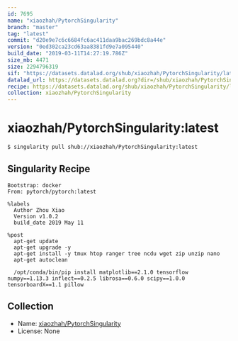 ```yaml
---
id: 7695
name: "xiaozhah/PytorchSingularity"
branch: "master"
tag: "latest"
commit: "d20e9e7c6c6684fc6ac411daa9bac269bdc8a44e"
version: "0ed302ca23cd63aa8381fd9e7a095440"
build_date: "2019-03-11T14:27:19.786Z"
size_mb: 4471
size: 2294796319
sif: "https://datasets.datalad.org/shub/xiaozhah/PytorchSingularity/latest/2019-03-11-d20e9e7c-0ed302ca/0ed302ca23cd63aa8381fd9e7a095440.simg"
datalad_url: https://datasets.datalad.org?dir=/shub/xiaozhah/PytorchSingularity/latest/2019-03-11-d20e9e7c-0ed302ca/
recipe: https://datasets.datalad.org/shub/xiaozhah/PytorchSingularity/latest/2019-03-11-d20e9e7c-0ed302ca/Singularity
collection: xiaozhah/PytorchSingularity
---
```


# xiaozhah/PytorchSingularity:latest

```bash
$ singularity pull shub://xiaozhah/PytorchSingularity:latest
```

## Singularity Recipe

```singularity
Bootstrap: docker
From: pytorch/pytorch:latest
 
%labels
  Author Zhou Xiao
  Version v1.0.2
  build_date 2019 May 11

%post
  apt-get update
  apt-get upgrade -y
  apt-get install -y tmux htop ranger tree ncdu wget zip unzip nano
  apt-get autoclean
  
  /opt/conda/bin/pip install matplotlib==2.1.0 tensorflow numpy==1.13.3 inflect==0.2.5 librosa==0.6.0 scipy==1.0.0 tensorboardX==1.1 pillow
```

## Collection

 - Name: [xiaozhah/PytorchSingularity](https://github.com/xiaozhah/PytorchSingularity)
 - License: None

